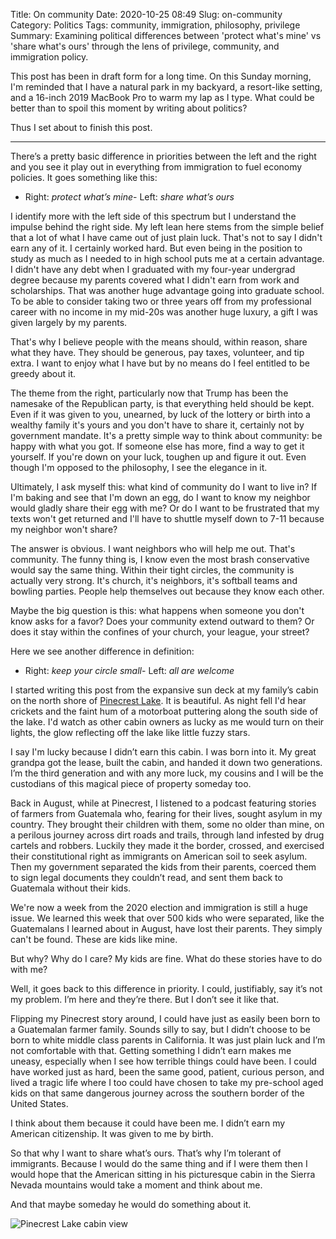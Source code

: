 Title: On community
Date: 2020-10-25 08:49
Slug: on-community
Category: Politics
Tags: community, immigration, philosophy, privilege
Summary: Examining political differences between 'protect what's mine' vs 'share what's ours' through the lens of privilege, community, and immigration policy.

This post has been in draft form for a long time. On this Sunday morning, I'm reminded that I have a natural park in my backyard, a resort-like setting, and a 16-inch 2019 MacBook Pro to warm my lap as I type. What could be better than to spoil this moment by writing about politics? 

Thus I set about to finish this post. 

---

There’s a pretty basic difference in priorities between the left and the right and you see it play out in everything from immigration to fuel economy policies. It goes something like this:

- Right: *protect what’s mine*- Left: *share what’s ours*

I identify more with the left side of this spectrum but I understand the impulse behind the right side. My left lean here stems from the simple belief that a lot of what I have came out of just plain luck. That's not to say I didn't earn any of it. I certainly worked hard. But even being in the position to study as much as I needed to in high school puts me at a certain advantage. I didn't have any debt when I graduated with my four-year undergrad degree because my parents covered what I didn't earn from work and scholarships. That was another huge advantage going into graduate school. To be able to consider taking two or three years off from my professional career with no income in my mid-20s was another huge luxury, a gift I was given largely by my parents. 

That's why I believe people with the means should, within reason, share what they have. They should be generous, pay taxes, volunteer, and tip extra. I want to enjoy what I have but by no means do I feel entitled to be greedy about it. 

The theme from the right, particularly now that Trump has been the namesake of the Republican party, is that everything held should be kept. Even if it was given to you, unearned, by luck of the lottery or birth into a wealthy family it's yours and you don't have to share it, certainly not by government mandate. It's a pretty simple way to think about community: be happy with what you got. If someone else has more, find a way to get it yourself. If you're down on your luck, toughen up and figure it out. Even though I'm opposed to the philosophy, I see the elegance in it. 

Ultimately, I ask myself this: what kind of community do I want to live in? If I'm baking and see that I'm down an egg, do I want to know my neighbor would gladly share their egg with me? Or do I want to be frustrated that my texts won't get returned and I'll have to shuttle myself down to 7-11 because my neighbor won't share? 

The answer is obvious. I want neighbors who will help me out. That's community. The funny thing is, I know even the most brash conservative would say the same thing. Within their tight circles, the community is actually very strong. It's church, it's neighbors, it's softball teams and bowling parties. People help themselves out because they know each other. 

Maybe the big question is this: what happens when someone you don't know asks for a favor? Does your community extend outward to them? Or does it stay within the confines of your church, your league, your street? 

Here we see another difference in definition:

- Right: *keep your circle small*- Left: *all are welcome*

I started writing this post from the expansive sun deck at my family’s cabin on the north shore of [Pinecrest Lake]({filename}my-happy-place.md). It is beautiful. As night fell I'd hear crickets and the faint hum of a motorboat puttering along the south side of the lake. I'd watch as other cabin owners as lucky as me would turn on their lights, the glow reflecting off the lake like little fuzzy stars. 

I say I'm lucky because I didn’t earn this cabin. I was born into it. My great grandpa got the lease, built the cabin, and handed it down two generations. I’m the third generation and with any more luck, my cousins and I will be the custodians of this magical piece of property someday too. 

Back in August, while at Pinecrest, I listened to a podcast featuring stories of farmers from Guatemala who, fearing for their lives, sought asylum in my country. They brought their children with them, some no older than mine, on a perilous journey across dirt roads and trails, through land infested by drug cartels and robbers. Luckily they made it the border, crossed, and exercised their constitutional right as immigrants on American soil to seek asylum. Then my government separated the kids from their parents, coerced them to sign legal documents they couldn’t read, and sent them back to Guatemala without their kids. 

We're now a week from the 2020 election and immigration is still a huge issue. We learned this week that over 500 kids who were separated, like the Guatemalans I learned about in August, have lost their parents. They simply can't be found. These are kids like mine.

But why? Why do I care? My kids are fine. What do these stories have to do with me? 

Well, it goes back to this difference in priority. I could, justifiably, say it’s not my problem. I’m here and they’re there. But I don’t see it like that. 

Flipping my Pinecrest story around, I could have just as easily been born to a Guatemalan farmer family. Sounds silly to say, but I didn’t choose to be born to white middle class parents in California. It was just plain luck and I’m not comfortable with that. Getting something I didn’t earn makes me uneasy, especially when I see how terrible things could have been. I could have worked just as hard, been the same good, patient, curious person, and lived a tragic life where I too could have chosen to take my pre-school aged kids on that same dangerous journey across the southern border of the United States. 

I think about them because it could have been me. I didn’t earn my American citizenship. It was given to me by birth. 

So that why I want to share what’s ours. That’s why I’m tolerant of immigrants. Because I would do the same thing and if I were them then I would hope that the American sitting in his picturesque cabin in the Sierra Nevada mountains would take a moment and think about me. 

And that maybe someday he would do something about it. 

![Pinecrest Lake cabin view]({static}/images/2019/01/unadjustednonraw_thumb_643.jpg)